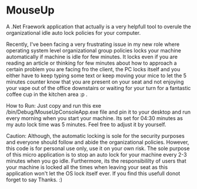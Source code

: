 # MouseUp
A .Net Fraework application that actually is a very helpfull tool to overule the organizational idle auto lock policies for your computer.

Recently, I've been facing a very frustrating issue in my new role where operating system level organizational group policies locks your machine automatically if machine is idle for few minutes. It locks even if you are reading an article or thinking for few minutes about how to approach a certain problem you are facing fro the client, the PC locks itself and you either have to keep typing some text or keep moving your mice to let the 5 minutes counter know that you are present on your seat and not enjoying your vape out of the office downstairs or waiting for your turn for a fantastic coffee cup in the kitchen area :p .

How to Run:
Just copy and run this exe /bin/Debug/MouseUpConsoleApp.exe file and pin it to your desktop and run every morning when you start your machine. Its set for 04:30 minutes as my auto lock time was 5 minutes. Feel free to adjust it by yourself.

Caution:
Although, the automatic locking is sole for the security purposes and everyone should follow and abide the organizational policies. However, this code is for personal use only, use it on your own risk. The sole purpose of this micro application is to stop an auto lock for your machine every 2-3 minutes when you go idle. Furthermore, its the responsibililty of users that your machine is locked all the times when leaving your seat as this application won't let the OS lock itself ever. If you find this usefull donot forget to say Thanks. :) 
